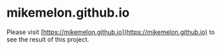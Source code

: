 # mikemelon.github.io
Please visit [https://mikemelon.github.io](https://mikemelon.github.io) to see the result of this project.
